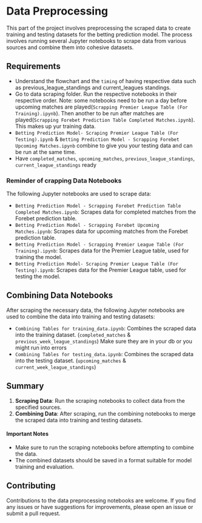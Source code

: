 # Data Preprocessing

This part of the project involves preprocessing the scraped data to create training and testing datasets for the betting prediction model. The process involves running several Jupyter notebooks to scrape data from various sources and combine them into cohesive datasets.

## Requirements
- Understand the flowchart and the `timing` of having respective data such as previous_league_standings and current_leagues standings.
- Go to data scraping folder. Run the respective notebooks in their respective order. Note: some notebooks need to be run a day before upcoming matches are played(`Scrapping Premier League Table (For Training).ipynb`). Then another to be run after matches are played(`Scrapping Forebet Prediction Table Completed Matches.ipynb`). This makes up yur training data.
-  `Betting Prediction Model- Scraping Premier League Table (For Testing).ipynb` & `Betting Prediction Model - Scrapping Forebet Upcoming Matches.ipynb` combine to give you your testing data and can be run at the same time.
- Have `completed_matches`, `upcoming_matches`, `previous_league_standings`, `current_league_standings` ready

### Reminder of crapping Data Notebooks
The following Jupyter notebooks are used to scrape data:
- `Betting Prediction Model - Scrapping Forebet Prediction Table Completed Matches.ipynb`: Scrapes data for completed matches from the Forebet prediction table.
- `Betting Prediction Model - Scrapping Forebet Upcoming Matches.ipynb`: Scrapes data for upcoming matches from the Forebet prediction table.
- `Betting Prediction Model - Scrapping Premier League Table (For Training).ipynb`: Scrapes data for the Premier League table, used for training the model.
- `Betting Prediction Model- Scraping Premier League Table (For Testing).ipynb`: Scrapes data for the Premier League table, used for testing the model.

## Combining Data Notebooks

After scraping the necessary data, the following Jupyter notebooks are used to combine the data into training and testing datasets:

- `Combining Tables for training_data.ipynb`: Combines the scraped data into the training dataset. (`completed_matches` & `previous_week_league_standings`) Make sure they are in your db or you might run into errors
- `Combining Tables for testing_data.ipynb`: Combines the scraped data into the testing dataset. (`upcoming_matches` & `current_week_league_standings`)

## Summary

1. **Scraping Data**: Run the scraping notebooks to collect data from the specified sources.
2. **Combining Data**: After scraping, run the combining notebooks to merge the scraped data into training and testing datasets.

#### Important Notes

- Make sure to run the scraping notebooks before attempting to combine the data.
- The combined datasets should be saved in a format suitable for model training and evaluation.

## Contributing

Contributions to the data preprocessing notebooks are welcome. If you find any issues or have suggestions for improvements, please open an issue or submit a pull request.
